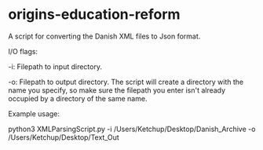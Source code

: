 # origins-education-reform

A script for converting the Danish XML files to Json format. 

I/O flags:

-i: Filepath to input directory.

-o: Filepath to output directory. The script will create a directory with the name you specify, so make sure the filepath you enter isn't already occupied by a directory of the same name.

Example usage:

python3 XMLParsingScript.py -i /Users/Ketchup/Desktop/Danish_Archive -o /Users/Ketchup/Desktop/Text_Out
